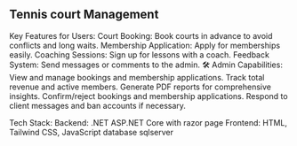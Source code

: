 ## Tennis court Management
Key Features for Users:
Court Booking: Book courts in advance to avoid conflicts and long waits.
Membership Application: Apply for memberships easily.
Coaching Sessions: Sign up for lessons with a coach.
Feedback System: Send messages or comments to the admin.
🛠️ Admin Capabilities:
View and manage bookings and membership applications.
Track total revenue and active members.
Generate PDF reports for comprehensive insights.
Confirm/reject bookings and membership applications.
Respond to client messages and ban accounts if necessary.


Tech Stack:
Backend: .NET ASP.NET Core with razor page
Frontend: HTML, Tailwind CSS, JavaScript
database sqlserver

